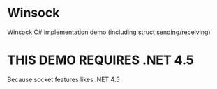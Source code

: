 # Winsock
Winsock C# implementation demo (including struct sending/receiving)

# THIS DEMO REQUIRES .NET 4.5
Because socket features likes .NET 4.5
